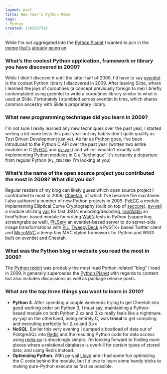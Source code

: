 ```yaml
--- 
layout: post
title: New Year's Python Meme
tags: 
- Python
created: 1262597316
---
```

While I'm not aggregated into the [Python Planet](http://planet.python.org) I wanted to join in the [meme](http://just-another.net/2009/12/28/new-years-python-meme/) [that's](http://blog.tplus1.com/index.php/2010/01/04/new-years-python-meme/) [already](http://tarekziade.wordpress.com/2009/12/28/new-years-python-meme/) [going](http://coreygoldberg.blogspot.com/2009/12/new-years-python-meme.html) [on](http://www.protocolostomy.com/2009/12/29/2009-python-meme/).

### What’s the coolest Python application, framework or library you have discovered in 2009?

While I didn't discover it until the latter half of 2009, I'd have to say [eventlet](http://eventlet.net) is the coolest Python library I discovered in 2009. After leaving Slide, where I learned the joys of coroutines (a concept previously foreign to me) I briefly contemplated using greenlet to write a coroutines library similar to what is used at Slide. Fortunately I stumbled across eventlet in time, which shares common ancestry with Slide's proprietary library.


### What new programming technique did you learn in 2009?
I'm not sure I really learned any new techniques over the past year, I started writing a *lot* more tests this past year but my habits don't quite qualify as Test Driven Development just yet. As far as Python goes, I've been introduced to the Python C API over the past year (written two entire modules in C [PyECC](http://github.com/rtyler/PyECC) and [py-yajl](http://github.com/rtyler/py-yajl)) and while I wouldn't exactly call implementing Python modules in C a "technique" it's certainly a departure from regular Python (`Py_XDECREF` I'm looking at you)

### What’s the name of the open source project you contributed the most in 2009? What did you do?
Regular readers of my blog can likely guess which open source project I contributed to most in 2009, [Cheetah](http://cheetahtemplate.org), of which I've become the maintainer. I also authored a number of new Python projects in 2009: [PyECC](http://github.com/rtyler/PyECC) a module implementing Elliptical Curve Cryptography (built on top of [seccure](http://point-at-infinity.org/seccure/)), [py-yajl](http://github.com/rtyler/py-yajl) a module utilizing [yajl](http://lloyd.github.com/yajl) for fast JSON encoding/decoding, [IronWatin](http://github.com/rtyler/IronWatin) an IronPython-based module for writing [WatiN](http://watin.sourceforge.net/) tests in Python (supporting screengrabs as well), [PILServ](http://github.com/rtyler/PILServ) an eventlet-based server to do server-side image transformations with [PIL](http://www.pythonware.com/products/pil/), [TweepyDeck](http://github.com/rtyler/TweepyDeck) a PyGTK+ based Twitter client and [MicroMVC](http://github.com/rtyler/MicroMVC) a teeny-tiny MVC styled framework for Python and WSGI built on eventlet and Cheetah.

### What was the Python blog or website you read the most in 2009?

The [Python reddit](http://reddit.com/r/python) was probably the most read Python-related "blog" I read in 2009, it generally supercedes the [Python Planet](http://planet.python.org) with regards to content but also includes discussions as well as package release posts.  

### What are the top three things you want to learn in 2010?
 
* **Python 3**. After spending a couple weekends trying to get Cheetah into good working order on Python 3, I must say, maintaining a Python-based module on both Python 2.xx and 3.xx really feels like a nightmare. py-yajl on the otherhand, being entirely C, was **trivial** to get compiling and executing perfectly for 2.xx and 3.xx
* **NoSQL**. Earlier this very evening I dumped a boatload of data out of PostgreSQL into [Redis](http://code.google.com/p/redis/) and the resulting Python code for data access using [redis-py](http://github.com/andymccurdy/redis-py) is shockingly simple. I'm looking forward to finding more places where a relational database is overkill for certain types of stored data, and using Redis instead.
* **Optimizing Python**. With py-yajl [Lloyd](http://github.com/lloyd) and I had some fun optimizing the C code behind the module, but I'd love to learn some handy tricks to making pure-Python execute as fast as possible.
